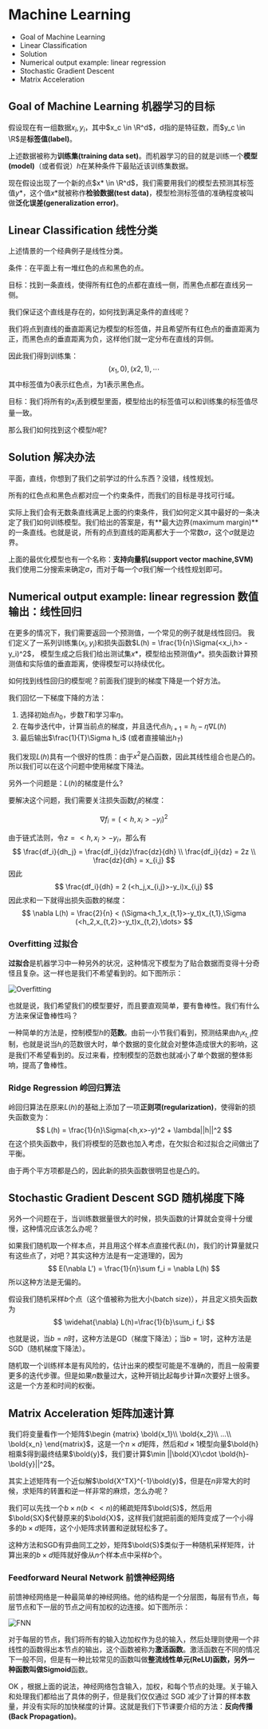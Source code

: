 # Machine Learning

- Goal of Machine Learning
- Linear Classification
- Solution
- Numerical output example: linear regression
- Stochastic Gradient Descent
- Matrix Acceleration

## Goal of Machine Learning 机器学习的目标

假设现在有一组数据${x_i,y_i}$，其中$x_c \in \R^d$，d指的是特征数，而$y_c \in \R$是**标签值(label)**。

上述数据被称为**训练集(training data set)**。而机器学习的目的就是训练一个**模型(model)**（或者假说）$h$在某种条件下最贴近该训练集数据。

现在假设出现了一个新的点$x* \in \R^d$，我们需要用我们的模型去预测其标签值$y*$，这个值$x*$就被称作**检验数据(test data)**，模型检测标签值的准确程度被叫做**泛化误差(generalization error)**。

## Linear Classification 线性分类

上述情景的一个经典例子是线性分类。

条件：在平面上有一堆红色的点和黑色的点。

目标：找到一条直线，使得所有红色的点都在直线一侧，而黑色点都在直线另一侧。

我们保证这个直线是存在的，如何找到满足条件的直线呢？

我们将点到直线的垂直距离记为模型的标签值，并且希望所有红色点的垂直距离为正，而黑色点的垂直距离为负，这样他们就一定分布在直线的异侧。

因此我们得到训练集：
$$
    (x_1,0),(x2,1),\dotsb
$$
其中标签值为0表示红色点，为1表示黑色点。

目标：我们将所有的$x_i$丢到模型里面，模型给出的标签值可以和训练集的标签值尽量一致。

那么我们如何找到这个模型$h$呢?

## Solution 解决办法

平面，直线，你想到了我们之前学过的什么东西？没错，线性规划。

所有的红色点和黑色点都对应一个约束条件，而我们的目标是寻找可行域。

实际上我们会有无数条直线满足上面的约束条件，我们如何定义其中最好的一条决定了我们如何训练模型。我们给出的答案是，有**最大边界(maximum margin)**的一条直线。也就是说，所有的点到直线的距离都大于一个常数$\sigma$，这个$\sigma$就是边界。

上面的最优化模型也有一个名称：**支持向量机(support vector machine,SVM)**
我们使用二分搜索来确定$\sigma$，而对于每一个$\sigma$我们解一个线性规划即可。

## Numerical output example: linear regression 数值输出：线性回归

在更多的情况下，我们需要返回一个预测值，一个常见的例子就是线性回归。
我们定义了一系列训练集$(x_i,y_i)$和损失函数$L(h) = \frac{1}{n}\Sigma(<x_i,h> - y_i)^2$，
模型生成之后我们给出测试集$x*$，模型给出预测值$y*$。损失函数计算预测值和实际值的垂直距离，使得模型可以持续优化。

如何找到线性回归的模型呢？前面我们提到的梯度下降是一个好方法。

我们回忆一下梯度下降的方法：

1. 选择初始点$h_0$，步数$T$和学习率$\eta$。
2. 在每步迭代中，计算当前点的梯度，并且迭代点$h_{i+1} = h_i -\eta \nabla L(h)$
3. 最后输出$\frac{1}{T}\Sigma h_i$
(或者直接输出$h_T$)

我们发现$L(h)$具有一个很好的性质：由于$x^2$是凸函数，因此其线性组合也是凸的。所以我们可以在这个问题中使用梯度下降法。

另外一个问题是：$L(h)$的梯度是什么?

要解决这个问题，我们需要关注损失函数$f_i$的梯度：

$$
    \nabla f_i = (<h,x_i>-y_i)^2
$$

由于链式法则，令$z = <h,x_i>-y_i$，那么有
$$
    \frac{df_i}{dh_j} = \frac{df_i}{dz}\frac{dz}{dh}
    \\
    \frac{df_i}{dz} = 2z
    \\
    \frac{dz}{dh} = x_{i,j}
$$
因此
$$
    \frac{df_i}{dh} = 2 (<h_j,x_{i,j}>-y_i)x_{i,j}
$$
因此求和一下就得出损失函数的梯度：
$$
   \nabla L(h) = \frac{2}{n} < (\Sigma<h_1,x_{t,1}>-y_t)x_{t,1},\Sigma (<h_2,x_{t,2}>-y_t)x_{t,2},\dots>
$$

### Overfitting 过拟合

**过拟合**是机器学习中一种另外的状况，这种情况下模型为了贴合数据而变得十分奇怪且复杂。这一样也是我们不希望看到的。如下图所示：

![Overfitting](/img/overfitting.jpg)

也就是说，我们希望我们的模型要好，而且要直观简单，要有鲁棒性。我们有什么方法来保证鲁棒性吗？

一种简单的方法是，控制模型$h$的**范数**。由前一小节我们看到，预测结果由$h_ix_{t,i}$控制，也就是说当$h_i$的范数很大时，单个数据的变化就会对整体造成很大的影响，这是我们不希望看到的。反过来看，控制模型的范数也就减小了单个数据的整体影响，提高了鲁棒性。

### Ridge Regression 岭回归算法

岭回归算法在原来$L(h)$的基础上添加了一项**正则项(regularization)**，使得新的损失函数变为：
$$
    L(h) = \frac{1}{n}\Sigma(<h,x>-y)^2 + \lambda||h||^2
$$
在这个损失函数中，我们将模型的范数也加入考虑，在欠拟合和过拟合之间做出了平衡。

由于两个平方项都是凸的，因此新的损失函数很明显也是凸的。

## Stochastic Gradient Descent SGD 随机梯度下降

另外一个问题在于，当训练数据量很大的时候，损失函数的计算就会变得十分缓慢，这种情况应该怎么办呢？

如果我们随机取一个样本点，并且用这个样本点直接代表$L(h)$，我们的计算量就只有这些点了，对吧？其实这种方法是有一定道理的，因为
$$
    E(\nabla L') = \frac{1}{n}\sum f_i = \nabla L(h)
$$
所以这种方法是无偏的。

假设我们随机采样$b$个点（这个值被称为批大小(batch size)），并且定义损失函数为
$$
    \widehat{\nabla} L(h)=\frac{1}{b}\sum_i f_i
$$

也就是说，当$b=n$时，这种方法是GD（梯度下降法）；当$b=1$时，这种方法是SGD（随机梯度下降法）。

随机取一个训练样本是有风险的，估计出来的模型可能是不准确的，而且一般需要更多的迭代步骤。但是如果$n$数量过大，这种开销比起每步计算$n$次要好上很多。这是一个方差和时间的权衡。

## Matrix Acceleration 矩阵加速计算

我们将变量看作一个矩阵$\begin {matrix}
\bold{x_1}\\
\bold{x_2}\\
...\\
\bold{x_n}
\end{matrix}$，这是一个$n\times d$矩阵，然后和$d \times 1$模型向量$\bold{h}相乘$得到最终结果$\bold{y}$，我们要计算$\min ||\bold{X}\cdot \bold{h}-\bold{y}||^2$。

其实上述矩阵有一个近似解$\bold{X^TX}^{-1}\bold{y}$，但是在$n$非常大的时候，求矩阵的转置和逆一样非常的麻烦，怎么办呢？

我们可以先找一个$b\times n(b<<n)$的稀疏矩阵$\bold{S}$，然后用$\bold{SX}$代替原来的$\bold{X}$，这样我们就把前面的矩阵变成了一个小得多的$b\times d$矩阵，这个小矩阵求转置和逆就轻松多了。

这种方法和SGD有异曲同工之妙，矩阵$\bold{S}$类似于一种随机采样矩阵，计算出来的$b\times d$矩阵就好像从$n$个样本点中采样$b$个。

### Feedforward Neural Network 前馈神经网络

前馈神经网络是一种最简单的神经网络。他的结构是一个分层图，每层有节点，每层节点和下一层的节点之间有加权的边连接。如下图所示：

![FNN](/img/FNN_node.png)

对于每层的节点，我们将所有的输入边加权作为总的输入，然后处理则使用一个非线性的函数得出本节点的输出，这个函数被称为**激活函数**。激活函数在不同的情况下一般不同，但是有一种比较常见的函数叫做**整流线性单元(ReLU)**函数，另外一种函数叫做**Sigmoid**函数。

OK ，根据上面的说法，神经网络包含输入，加权，和每个节点的处理。关于输入和处理我们都给出了具体的例子，但是我们仅仅通过 SGD 减少了计算的样本数量，并没有实际的加快梯度的计算。这就是我们下节课要介绍的方法：**反向传播(Back Propagation)**。
